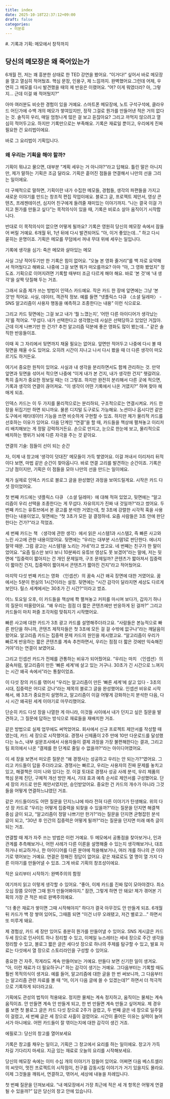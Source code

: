 ```yaml
---
title: index
date: 2025-10-18T22:37:12+09:00
draft: false
categories:
  - 미분류
---
```


#. 기록과 기획: 메모에서 창작까지

## 당신의 메모장은 왜 죽어있는가

6개월 전, 저는 꽤 흥분한 상태로 한 TED 강연을 봤어요. “이거다!” 싶어서 바로 메모장을 열고 열심히 적어뒀죠. 핵심 문장, 인용구, 제 느낌까지. 완벽했어요.그런데 어제, 우연히 그 메모를 다시 발견했을 때의 제 반응은 이랬어요. “어? 이게 뭐였더라? 아, 그렇지… 근데 이걸 왜 적어뒀지?”

아마 여러분도 비슷한 경험이 있을 거예요. 스마트폰 메모장에, 노트 구석구석에, 클라우드 어딘가에 수백 개의 메모가 쌓여있지만, 정작 그걸로 뭔가를 만들어낸 적은 거의 없다는 것. 솔직히 우리, 매일 엄청나게 많은 걸 보고 듣잖아요? 그리고 까먹지 않으려고 열심히 적어두고요. 하지만 기록만으로는 부족해요. 기록은 재료일 뿐이고, 우리에게 진짜 필요한 건 요리법이에요.

바로 그 요리법이 기획입니다.


### 왜 우리는 기획을 해야 할까?

기획이 뭐냐고 물으면, 대부분 “계획 세우는 거 아니야?“라고 답해요. 틀린 말은 아니지만, 제가 말하는 기획은 조금 달라요. 기획은 흩어진 점들을 연결해서 나만의 선을 그리는 일이에요.

  

더 구체적으로 말하면, 기획이란 내가 수집한 메모들, 경험들, 생각의 파편들을 가지고 새로운 이야기를 만드는 창조적 편집 작업이에요. 블로그 글, 프로젝트 제안서, 영상 콘텐츠, 프레젠테이션, 심지어 친구에게 들려줄 재미있는 이야기까지. “나는 결국 이걸 가지고 뭔가를 만들고 싶다”는 목적의식이 있을 때, 기록은 비로소 살아 움직이기 시작합니다.

  

반대로 이 목적의식이 없으면 어떻게 될까요? 기록은 영원히 당신의 메모장 속에서 잠들어 버릴 거예요. 6개월 뒤, 1년 뒤에 다시 발견되어도 “아, 이거 좋았는데…” 하고 다시 묻히는 운명이죠. 기획은 메모를 무덤에서 꺼내 무대 위에 세우는 일입니다.

  

기록에 생각을 심기: 죽은 메모와 살아있는 메모

  

사실 그냥 적어두기만 한 기록은 힘이 없어요. “오늘 본 영화 줄거리”를 백 자로 요약해서 적어뒀다고 해봐요. 나중에 그걸 보면 뭐가 떠오를까요? 아마 “아, 그 영화 봤었지” 정도죠. 기획으로 이어지려면 기록할 때부터 조금 다르게 해야 해요. 바로 ‘본 것’에 ‘내 생각’을 살짝 덧칠해 두는 거죠.

  

그래서 요즘 제가 쓰는 방법이 인덱스 카드예요. 작은 카드 한 장에 앞면에는 그냥 ‘본 것’만 적어요. 사실, 데이터, 객관적 정보. 예를 들면 “넷플릭스 다큐 〈소셜 딜레마〉 - SNS 알고리즘이 사용자 행동을 예측하고 조종한다는 내용” 이런 식으로요.

  

그리고 카드 뒷면에는 그걸 보고 내가 ‘뭘 느꼈는지’, ‘어떤 다른 아이디어가 생각났는지’를 적어요. “무섭다. 내가 선택한다고 생각했는데 사실은 선택당하고 있었던 거잖아. 근데 이게 나쁘기만 한 건가? 추천 알고리즘 덕분에 좋은 영화도 많이 봤는데…” 같은 솔직한 반응들이죠.

  

이때 꼭 그 자리에서 뒷면까지 채울 필요는 없어요. 앞면만 적어두고 나중에 다시 볼 때 뒷면을 채울 수도 있어요. 오히려 시간이 지나고 나서 다시 봤을 때 더 다른 생각이 떠오르기도 하거든요.

  

여기서 중요한 원칙이 있어요. 사실과 내 생각을 분리하면서도 함께 관리하는 것. 만약 앞면과 뒷면을 섞어서 적으면 나중에 “이게 내가 본 건지, 내가 생각한 건지” 헷갈려요. 특히 출처가 중요한 정보일 때는 더 그렇죠. 하지만 완전히 분리해서 다른 곳에 적으면, 기록과 생각의 연결이 끊어져요. “이 생각이 어떤 기록에서 나온 거였지?” 하며 찾아 헤매게 되죠.

  

인덱스 카드는 이 두 가지를 물리적으로는 분리하되, 구조적으로는 연결시켜요. 카드 한 장을 뒤집기만 하면 되니까요. 물론 디지털 도구로도 가능해요. 노션이나 옵시디언 같은 도구에서 메타데이터 기능을 쓰면 비슷하게 구현할 수 있죠. 하지만 제가 물리적 카드를 선호하는 이유가 있어요. 다음 단계인 “연결”을 할 때, 카드들을 책상에 펼쳐놓고 이리저리 배치해보는 게 정말 강력하거든요. 손으로 만지고, 눈으로 한눈에 보고, 물리적으로 배치하는 행위가 뇌에 다른 자극을 주는 것 같아요.

  

연결의 기술: 점들이 선이 되는 순간

  

자, 이제 내 창고에 ‘생각이 덧대진’ 메모들이 가득 쌓였어요. 이걸 꺼내서 이리저리 뒤적이다 보면, 마법 같은 순간이 찾아옵니다. 바로 연결 고리를 발견하는 순간이죠. 기록은 그냥 점이지만, 기획은 이 점들을 모아 나만의 선을 만드는 일이에요.

  

제가 실제로 인덱스 카드로 블로그 글을 완성했던 과정을 보여드릴게요. 시작은 카드 다섯 장이었어요.

  

첫 번째 카드에는 넷플릭스 다큐 〈소셜 딜레마〉에 대해 적혀 있었고, 뒷면에는 “알고리즘이 우리 선택을 조종한다는 게 무섭다. 자유의지가 진짜 내 것일까?“라고 썼어요. 두 번째 카드는 유튜브에서 본 광고를 분석한 거였는데, 첫 3초에 강렬한 시각적 훅을 사용한다는 내용이었고, 뒷면에는 “첫 3초가 모든 걸 결정하네. 요즘 사람들은 3초 안에 판단한다는 건가?“라고 적었죠.

  

세 번째 카드는 책 〈생각에 관한 생각〉에서 읽은 시스템1과 시스템2, 즉 빠른 사고와 느린 사고에 관한 내용이었어요. 뒷면에는 “우리는 대부분 시스템1로 판단한다. 에너지 절약 때문. 그럼 광고는 시스템1을 노리는 거네”라고 썼고요. 네 번째는 친구가 한 말이었어요. “요즘 릴스만 보다 보니 10분짜리 유튜브 영상도 못 보겠어”라는 말에, 저는 뒷면에 “집중력이 짧아지는 건 개인 문제일까, 구조 문제일까? 콘텐츠가 짧아져서 집중력이 짧아진 건지, 집중력이 짧아져서 콘텐츠가 짧아진 건지”라고 적어뒀어요.

  

마지막 다섯 번째 카드는 영화 〈인셉션〉의 꿈속 시간 왜곡 장면에 대한 거였어요. 꿈에서는 5분이 현실의 1시간이라는 설정. 뒷면에는 “시간 감각이 달라지면 세상도 다르게 보인다. 릴스 세계에서는 30초가 긴 시간?“이라고 썼죠.

  

어느 토요일 오후, 이 카드들을 책상에 쫙 펼쳐놓고 커피를 마시며 보다가, 갑자기 하나의 질문이 떠올랐어요. “왜 우리는 점점 더 짧은 콘텐츠에만 반응하게 된 걸까?” 그리고 카드들이 마치 퍼즐 조각처럼 맞춰지기 시작했어요.

  

빠른 사고에 대한 카드가 3초 광고 카드를 설명해주더라고요. “사람들은 본능적으로 빠른 판단을 하니까, 콘텐츠 제작자들은 첫 3초에 모든 걸 걸 수밖에 없구나”라는 깨달음이 왔어요. 알고리즘 카드는 집중력 문제 카드의 원인을 제시했고요. “알고리즘이 우리가 빠르게 반응하는 짧은 콘텐츠를 계속 추천하면서, 우리는 점점 더 짧은 것에만 익숙해진 거야”라는 연결이 보였어요.

  

그리고 인셉션 카드가 전체를 관통하는 비유가 되어줬어요. “우리는 마치 〈인셉션〉의 꿈속처럼, 알고리즘이 만든 ‘빠른 세계’에 살고 있는 거구나. 30초가 긴 시간으로 느껴지는 시간 왜곡 속에서”라는 통찰이었죠.

  

이 다섯 장의 카드를 엮어서 “우리는 알고리즘이 만든 ‘빠른 세계’에 살고 있다 - 3초의 시대, 집중력은 어디로 갔나”라는 제목의 블로그 글을 완성했어요. 인셉션 비유로 시작해서, 왜 3초가 중요한지 설명하고, 알고리즘이 이걸 어떻게 강화하는지 분석한 다음, 다시 시간 왜곡된 세계 이야기로 마무리했어요.

  

단순히 카드 다섯 장을 나열한 게 아니라, 이것들 사이에서 내가 던지고 싶은 질문을 발견하고, 그 질문에 답하는 방식으로 재료들을 재배치한 거죠.

  

같은 방법으로 실제 업무에도 써먹었어요. 회사에서 신규 프로젝트 제안서를 작성할 때였는데, 카드 세 장으로 시작했어요. 경쟁사 신제품이 2주 만에 10만 다운로드를 달성했다는 뉴스, 내부 설문조사에서 사용자들이 결제 과정을 가장 불편해한다는 결과, 그리고 팀 회의에서 나온 “결제를 한 단계로 줄일 수 없을까?“라는 아이디어였어요.

  

이 세 장을 보면서 떠오른 질문은 “왜 경쟁사는 성공하고 우리는 안 되는가?“였어요. 그리고 카드들이 답을 주더라고요. 경쟁사는 빠르고, 우리는 사용자의 진짜 문제를 놓치고 있고, 해결책은 이미 나와 있다는 것. 이걸 토대로 경쟁사 성공 사례 분석, 우리 제품의 핵심 문제 진단, 구체적 개선 방안 제시, 기대 효과 예측 순서로 제안서를 구성했어요. 단 세 장의 카드로 만든 제안서였지만, 승인받았어요. 중요한 건 카드의 개수가 아니라 그것들을 어떻게 연결하느냐였던 거죠.

  

같은 카드들이라도 어떤 질문을 던지느냐에 따라 전혀 다른 이야기가 탄생해요. 위의 다섯 장 카드로 “우리는 어떻게 집중력을 되찾을 수 있을까?“라는 질문을 던지면 해결책 중심 글이 되고, “알고리즘이 정말 나쁘기만 한가?“라는 질문을 던지면 균형잡힌 분석 글이 되고, “30년 후 인간의 집중력은 어떻게 될까?“라는 질문을 던지면 미래 예측 글이 되는 거죠.

  

연결할 때 제가 자주 쓰는 방법은 이런 거예요. 두 메모에서 공통점을 찾아보거나, 인과관계를 추측해보거나, 어떤 사례가 다른 이론을 설명해줄 수 있는지 생각해보거나, 대조하거나 비교하거나, 한 아이디어를 다른 분야에 적용해보거나, 여러 개를 하나의 큰 이야기로 엮어보는 거예요. 연결은 정해진 정답이 없어요. 같은 재료로도 열 명이 열 가지 다른 이야기를 만들어낼 수 있죠. 그게 바로 기획의 창조성이에요.

  

작은 요리부터 시작하기: 완벽주의의 함정

  

여기까지 읽고 이렇게 생각할 수 있어요. “좋아, 이제 카드를 진짜 많이 모아야겠다. 최소 오십 장쯤 모이면 그때 뭔가 만들어봐야지.” 잠깐, 그렇게 하면 안 돼요! 제가 겪어본 기획의 가장 큰 적은 바로 완벽주의예요.

  

“더 좋은 재료가 쌓이면 그때 시작해야지” 하다가 결국 아무것도 안 만들게 되죠. 6개월 뒤 카드가 백 장 쌓여 있어도, 그때쯤 되면 “이건 너무 오래됐고, 저건 별로고…” 하면서 또 미루게 돼요.

  

제 경험상, 카드 세 장만 있어도 충분히 뭔가를 만들어낼 수 있어요. SNS 게시글은 카드 두세 장으로 인사이트 하나 정리할 수 있고, 이메일 뉴스레터는 세네 장으로 주간 생각을 정리할 수 있고, 블로그 짧은 글은 세다섯 장으로 하나의 주제를 탐구할 수 있고, 발표 자료는 다섯에서 열 장으로 스토리라인을 구성할 수 있어요.

  

중요한 건 자주, 작게라도 계속 만들어보는 거예요. 만들다 보면 신기한 일이 생겨요. “아, 이런 재료가 더 필요하구나” 하는 감각이 생기는 거예요. 그다음부터는 기록할 때도 훨씬 목적의식이 생겨요. 예를 들어, 알고리즘에 대한 글을 한 번 써보니까, 그 다음부터는 알고리즘 관련 자료를 볼 때 “어, 이거 다음 글에 쓸 수 있겠는데?” 하면서 더 적극적으로 기록하게 되더라고요.

  

기획에도 관성의 법칙이 적용돼요. 정지한 물체는 계속 정지하고, 움직이는 물체는 계속 움직이죠. 안 만들면 계속 안 만들게 되고, 한 번 만들면 계속 만들고 싶어져요. 제 경우를 보면 첫 블로그 글은 카드 다섯 장으로 2주가 걸렸고, 두 번째 글은 네 장으로 일주일이 걸렸고, 세 번째 글은 세 장으로 사흘이 걸렸어요. 시간이 줄어든 이유는 실력이 늘어서가 아니에요. 어떤 카드들이 잘 엮이는지에 대한 감각이 생긴 거죠.

  

에필로그: 당신의 창고를 열어보세요

  

기록은 창고를 채우는 일이고, 기획은 그 창고에서 요리를 하는 일이에요. 창고가 가득 차길 기다리지 마세요. 지금 있는 재료로 오늘의 요리를 시작해보세요.

  

당신의 메모장 속에는 이미 수십 개의 이야기가 잠들어 있어요. 어쩌면 다음 베스트셀러의 씨앗이, 멋진 프로젝트의 시작점이, 친구를 감동시킬 이야기가 거기 있을지도 몰라요. 이제 그것들을 깨워서, 연결하고, 엮어서, 세상에 내놓을 차례입니다.

  

첫 번째 질문을 던져보세요. “내 메모장에서 가장 최근에 적은 세 개 항목은 어떻게 연결될 수 있을까?” 답은 당신의 창고 안에 있습니다.


